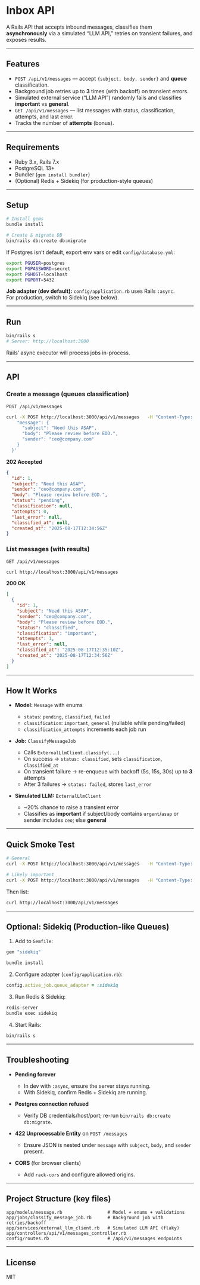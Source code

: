 # Inbox API

A Rails API that accepts inbound messages, classifies them **asynchronously** via a simulated “LLM API,” retries on transient failures, and exposes results.

---

## Features

- `POST /api/v1/messages` — accept `{subject, body, sender}` and **queue** classification.
- Background job retries up to **3** times (with backoff) on transient errors.
- Simulated external service (“LLM API”) randomly fails and classifies **important** vs **general**.
- `GET /api/v1/messages` — list messages with status, classification, attempts, and last error.
- Tracks the number of **attempts** (bonus).

---

## Requirements

- Ruby 3.x, Rails 7.x  
- PostgreSQL 13+  
- Bundler (`gem install bundler`)  
- (Optional) Redis + Sidekiq (for production-style queues)

---

## Setup

```bash
# Install gems
bundle install

# Create & migrate DB
bin/rails db:create db:migrate
```

If Postgres isn’t default, export env vars or edit `config/database.yml`:

```bash
export PGUSER=postgres
export PGPASSWORD=secret
export PGHOST=localhost
export PGPORT=5432
```

**Job adapter (dev default):** `config/application.rb` uses Rails `:async`.  
For production, switch to Sidekiq (see below).

---

## Run

```bash
bin/rails s
# Server: http://localhost:3000
```

Rails’ async executor will process jobs in-process.

---

## API

### Create a message (queues classification)

`POST /api/v1/messages`

```bash
curl -X POST http://localhost:3000/api/v1/messages   -H "Content-Type: application/json"   -d '{
    "message": {
      "subject": "Need this ASAP",
      "body": "Please review before EOD.",
      "sender": "ceo@company.com"
    }
  }'
```

**202 Accepted**
```json
{
  "id": 1,
  "subject": "Need this ASAP",
  "sender": "ceo@company.com",
  "body": "Please review before EOD.",
  "status": "pending",
  "classification": null,
  "attempts": 0,
  "last_error": null,
  "classified_at": null,
  "created_at": "2025-08-17T12:34:56Z"
}
```

### List messages (with results)

`GET /api/v1/messages`

```bash
curl http://localhost:3000/api/v1/messages
```

**200 OK**
```json
[
  {
    "id": 1,
    "subject": "Need this ASAP",
    "sender": "ceo@company.com",
    "body": "Please review before EOD.",
    "status": "classified",
    "classification": "important",
    "attempts": 1,
    "last_error": null,
    "classified_at": "2025-08-17T12:35:10Z",
    "created_at": "2025-08-17T12:34:56Z"
  }
]
```

---

## How It Works

- **Model:** `Message` with enums  
  - `status`: `pending`, `classified`, `failed`  
  - `classification`: `important`, `general` (nullable while pending/failed)  
  - `classification_attempts` increments each job run

- **Job:** `ClassifyMessageJob`  
  - Calls `ExternalLlmClient.classify(...)`  
  - On success → `status: classified`, sets `classification`, `classified_at`  
  - On transient failure → re-enqueue with backoff (5s, 15s, 30s) up to **3** attempts  
  - After 3 failures → `status: failed`, stores `last_error`

- **Simulated LLM:** `ExternalLlmClient`  
  - ~20% chance to raise a transient error  
  - Classifies as **important** if subject/body contains `urgent`/`asap` or sender includes `ceo`; else **general**

---

## Quick Smoke Test

```bash
# General
curl -X POST http://localhost:3000/api/v1/messages   -H "Content-Type: application/json"   -d '{"message":{"subject":"FYI","body":"nothing urgent","sender":"team@company.com"}}'

# Likely important
curl -X POST http://localhost:3000/api/v1/messages   -H "Content-Type: application/json"   -d '{"message":{"subject":"URGENT: prod issue","body":"ASAP please","sender":"ops@company.com"}}'
```

Then list:
```bash
curl http://localhost:3000/api/v1/messages
```

---

## Optional: Sidekiq (Production-like Queues)

1) Add to `Gemfile`:
```ruby
gem "sidekiq"
```
```bash
bundle install
```

2) Configure adapter (`config/application.rb`):
```ruby
config.active_job.queue_adapter = :sidekiq
```

3) Run Redis & Sidekiq:
```bash
redis-server
bundle exec sidekiq
```

4) Start Rails:
```bash
bin/rails s
```

---

## Troubleshooting

- **Pending forever**  
  - In dev with `:async`, ensure the server stays running.  
  - With Sidekiq, confirm Redis + Sidekiq are running.

- **Postgres connection refused**  
  - Verify DB credentials/host/port; re-run `bin/rails db:create db:migrate`.

- **422 Unprocessable Entity** on `POST /messages`  
  - Ensure JSON is nested under `message` with `subject`, `body`, and `sender` present.

- **CORS** (for browser clients)  
  - Add `rack-cors` and configure allowed origins.

---

## Project Structure (key files)

```
app/models/message.rb                 # Model + enums + validations
app/jobs/classify_message_job.rb      # Background job with retries/backoff
app/services/external_llm_client.rb   # Simulated LLM API (flaky)
app/controllers/api/v1/messages_controller.rb
config/routes.rb                      # /api/v1/messages endpoints
```

---

## License

MIT 
